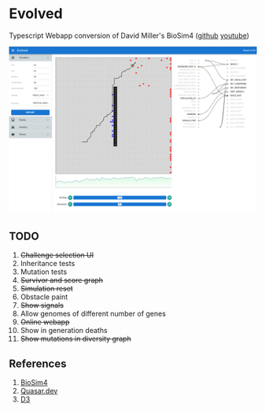 # Evolved

Typescript Webapp conversion of David Miller's BioSim4 ([github](https://github.com/davidrmiller/biosim4) [youtube](https://www.youtube.com/watch?v=N3tRFayqVtk&ab_channel=davidrandallmiller))

![screenshot](screenshot.png)

## TODO

1. ~~Challenge selection UI~~
2. Inheritance tests
3. Mutation tests
4. ~~Survivor and score graph~~
5. ~~Simulation reset~~
6. Obstacle paint
7. ~~Show signals~~
8. Allow genomes of different number of genes
9. ~~Online webapp~~
10. Show in generation deaths
11. ~~Show mutations in diversity graph~~

## References

1. [BioSim4](https://github.com/davidrmiller/biosim4)
1. [Quasar.dev](https://quasar.dev)
1. [D3](https://d3js.org)
